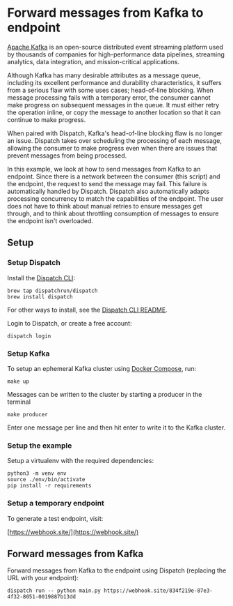 # Forward messages from Kafka to endpoint

[Apache Kafka](https://kafka.apache.org/) is an open-source distributed event streaming
platform used by thousands of companies for high-performance data pipelines, streaming analytics,
data integration, and mission-critical applications.

Although Kafka has many desirable attributes as a message queue, including its excellent
performance and durability characteristics, it suffers from a serious flaw with some uses cases;
head-of-line blocking. When message processing fails with a temporary error, the consumer
cannot make progress on subsequent messages in the queue. It must either retry the operation
inline, or copy the message to another location so that it can continue to make progress.

When paired with Dispatch, Kafka's head-of-line blocking flaw is no longer an issue. Dispatch
takes over scheduling the processing of each message, allowing the consumer to make progress
even when there are issues that prevent messages from being processed.

In this example, we look at how to send messages from Kafka to an endpoint. Since there is a
network between the consumer (this script) and the endpoint, the request to send the message
may fail. This failure is automatically handled by Dispatch. Dispatch also automatically
adapts processing concurrency to match the capabilities of the endpoint. The user does not
have to think about manual retries to ensure messages get through, and to think about
throttling consumption of messages to ensure the endpoint isn't overloaded.

## Setup

### Setup Dispatch

Install the [Dispatch CLI](https://github.com/dispatchrun/dispatch):

```
brew tap dispatchrun/dispatch
brew install dispatch
```

For other ways to install, see the [Dispatch CLI README](https://github.com/dispatchrun/dispatch).

Login to Dispatch, or create a free account:

```
dispatch login
```

### Setup Kafka

To setup an ephemeral Kafka cluster using [Docker Compose](https://docs.docker.com/compose/), run:

```
make up
```

Messages can be written to the cluster by starting a producer in the terminal

```
make producer
```

Enter one message per line and then hit enter to write it to the Kafka cluster.

### Setup the example

Setup a virtualenv with the required dependencies:

```
python3 -m venv env
source ./env/bin/activate
pip install -r requirements
```

### Setup a temporary endpoint

To generate a test endpoint, visit:

[https://webhook.site/](https://webhook.site/)

## Forward messages from Kafka

Forward messages from Kafka to the endpoint using Dispatch (replacing the URL with your endpoint):

```
dispatch run -- python main.py https://webhook.site/834f219e-87e3-4f32-8051-0019887b13dd
```
